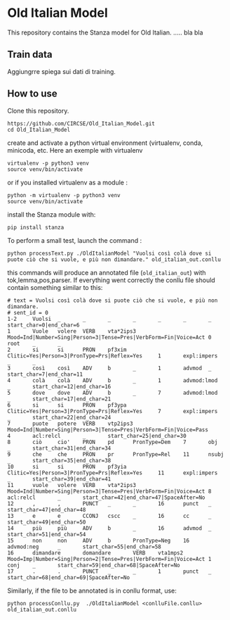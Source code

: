 # Old Italian Model

This repository contains the Stanza model for Old Italian. .....   bla bla

## Train data

Aggiungrre spiega sui dati di training.

## How to use

Clone this repository.
```
https://github.com/CIRCSE/Old_Italian_Model.git
cd Old_Italian_Model
```
create and activate a python virtual environment (virtualenv, conda, minicoda, etc. Here an exemple with virtualenv
```
virtualenv -p python3 venv
source venv/bin/activate
```
or if you installed virtualenv as a module :
```
python -m virtualenv -p python3 venv
source venv/bin/activate
```

install the Stanza module with:
```
pip install stanza
```

To perform a small test, launch the command  :
```
python processText.py ./OldItalianModel "Vuolsi così colà dove si puote ciò che si vuole, e più non dimandare." old_italian_out.conllu
```
this commands will produce an annotated file (```old_italian_out```) with tok,lemma,pos,parser.
If everything went correctly the conllu file should contain something similar to this:

```
# text = Vuolsi così colà dove si puote ciò che si vuole, e più non dimandare.
# sent_id = 0
1-2     Vuolsi  _       _       _       _       _       _       _       start_char=0|end_char=6
1       Vuole   volere  VERB    vta*2ips3       Mood=Ind|Number=Sing|Person=3|Tense=Pres|VerbForm=Fin|Voice=Act 0       root    _       _
2       si      si      PRON    pf3xim  Clitic=Yes|Person=3|PronType=Prs|Reflex=Yes     1       expl:impers     _       _
3       così    così    ADV     b       _       1       advmod  _       start_char=7|end_char=11
4       colà    colà    ADV     b       _       1       advmod:lmod     _       start_char=12|end_char=16
5       dove    dove    ADV     b       _       7       advmod:lmod     _       start_char=17|end_char=21
6       si      si      PRON    pf3ypa  Clitic=Yes|Person=3|PronType=Prs|Reflex=Yes     7       expl:impers     _       start_char=22|end_char=24
7       puote   potere  VERB    vtp2ips3        Mood=Ind|Number=Sing|Person=3|Tense=Pres|VerbForm=Fin|Voice=Pass        4       acl:relcl       _       start_char=25|end_char=30
8       ciò     cio'    PRON    pd      PronType=Dem    7       obj     _       start_char=31|end_char=34
9       che     che     PRON    pr      PronType=Rel    11      nsubj   _       start_char=35|end_char=38
10      si      si      PRON    pf3yia  Clitic=Yes|Person=3|PronType=Prs|Reflex=Yes     11      expl:impers     _       start_char=39|end_char=41
11      vuole   volere  VERB    vta*2ips3       Mood=Ind|Number=Sing|Person=3|Tense=Pres|VerbForm=Fin|Voice=Act 8       acl:relcl       _       start_char=42|end_char=47|SpaceAfter=No
12      ,       ,       PUNCT   _       _       16      punct   _       start_char=47|end_char=48
13      e       e       CCONJ   cscc    _       16      cc      _       start_char=49|end_char=50
14      più     più     ADV     b       _       16      advmod  _       start_char=51|end_char=54
15      non     non     ADV     b       PronType=Neg    16      advmod:neg      _       start_char=55|end_char=58
16      dimandare       domandare       VERB    vta1mps2        Mood=Imp|Number=Sing|Person=2|Tense=Pres|VerbForm=Fin|Voice=Act 1       conj    _       start_char=59|end_char=68|SpaceAfter=No
17      .       .       PUNCT   _       _       1       punct   _       start_char=68|end_char=69|SpaceAfter=No

```


Similarly, if the file to be annotated is in conllu format, use:
```
python processConllu.py  ./OldItalianModel <conlluFile.conllu> old_italian_out.conllu
```





